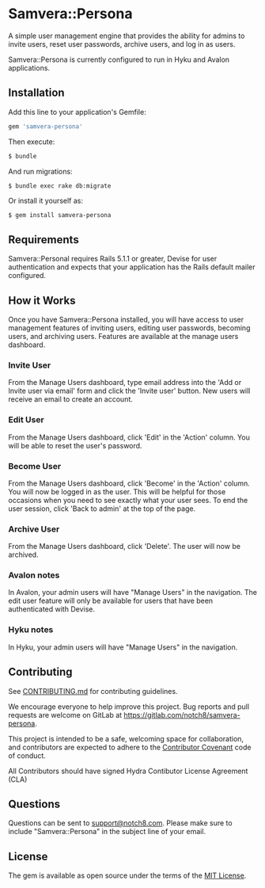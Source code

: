 # Samvera::Persona
A simple user management engine that provides the ability for admins to invite users, reset user passwords, archive users, and log in as users.

Samvera::Persona is currently configured to run in Hyku and Avalon applications.


## Installation
Add this line to your application's Gemfile:

```ruby
gem 'samvera-persona'
```

Then execute:
```bash
$ bundle
```

And run migrations:
```
$ bundle exec rake db:migrate
```

Or install it yourself as:
```bash
$ gem install samvera-persona
```

## Requirements
Samvera::Personal requires Rails 5.1.1 or greater, Devise for user authentication and expects that your application has the Rails default mailer configured.

## How it Works
Once you have Samvera::Persona installed, you will have access to user management features of inviting users, editing user passwords, becoming users, and archiving users. Features are available at the manage users dashboard.

### Invite User 
From the Manage Users dashboard, type email address into the 'Add or Invite user via email' form and click the 'Invite user' button. New users will receive an email to create an account.

### Edit User
From the Manage Users dashboard, click 'Edit' in the 'Action' column. You will be able to reset the user's password.

### Become User
From the Manage Users dashboard, click 'Become' in the 'Action' column. You will now be logged in as the user. This will be helpful for those occasions when you need to see exactly what your user sees. To end the user session, click 'Back to admin' at the top of the page.

### Archive User
From the Manage Users dashboard, click 'Delete'. The user will now be archived.

### Avalon notes
In Avalon, your admin users will have "Manage Users" in the navigation. The edit user feature will only be available for users that have been authenticated with Devise. 


### Hyku notes
In Hyku, your admin users will have "Manage Users" in the navigation. 


## Contributing
See
[CONTRIBUTING.md](https://gitlab.com/notch8/samvera-persona/blob/master/CONTRIBUTING.md)
for contributing guidelines.

We encourage everyone to help improve this project.  Bug reports and pull requests are welcome on GitLab at https://gitlab.com/notch8/samvera-persona.

This project is intended to be a safe, welcoming space for collaboration, and contributors are expected to adhere to the [Contributor Covenant](http://contributor-covenant.org) code of conduct.

All Contributors should have signed Hydra Contibutor License Agreement (CLA)

## Questions
Questions can be sent to support@notch8.com. Please make sure to include "Samvera::Persona" in the subject line of your email.

## License
The gem is available as open source under the terms of the [MIT License](https://opensource.org/licenses/MIT).
